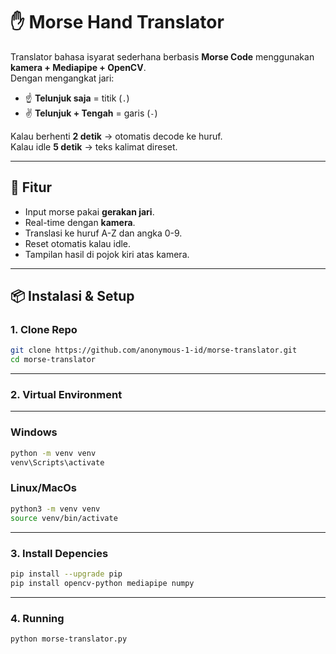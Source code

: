 # ✋ Morse Hand Translator

Translator bahasa isyarat sederhana berbasis **Morse Code** menggunakan **kamera + Mediapipe + OpenCV**.  
Dengan mengangkat jari:  

- ☝️ **Telunjuk saja** = titik (`.`)  
- ✌️ **Telunjuk + Tengah** = garis (`-`)  

Kalau berhenti **2 detik** → otomatis decode ke huruf.  
Kalau idle **5 detik** → teks kalimat direset.  

---

## 🚀 Fitur
- Input morse pakai **gerakan jari**.  
- Real-time dengan **kamera**.  
- Translasi ke huruf A-Z dan angka 0-9.  
- Reset otomatis kalau idle.  
- Tampilan hasil di pojok kiri atas kamera.  

---

## 📦 Instalasi & Setup

### 1. Clone Repo
```bash
git clone https://github.com/anonymous-1-id/morse-translator.git
cd morse-translator
```

---

### 2. Virtual Environment

---
### Windows
```bash
python -m venv venv
venv\Scripts\activate
```
### Linux/MacOs
```bash
python3 -m venv venv
source venv/bin/activate
```
---

### 3. Install Depencies
```bash
pip install --upgrade pip
pip install opencv-python mediapipe numpy
```

---

### 4. Running
```bash
python morse-translator.py
```
